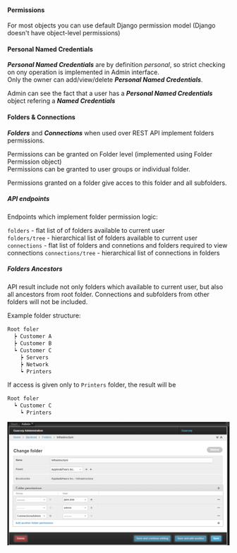 #### Permissions

For most objects you can use default Django permission model (Django doesn't have object-level permissions)
#### Personal Named Credentials
_**Personal Named Credentials**_ are by definition _personal_, so strict checking on ony operation is implemented in Admin interface.  
Only the owner can add/view/delete _**Personal Named Credentials**_. 

Admin can see the fact that a user has a _**Personal Named Credentials**_ object refering a _**Named Credentials**_

#### Folders & Connections
_**Folders**_ and _**Connections**_ when used over REST API implement folders permissions.  

Permissions can be granted on Folder level (implemented using Folder Permission object)    
Permissions can be granted to user groups or individual folder.  

Permissions granted on a folder give acces to this folder and all subfolders.

##### API endpoints

Endpoints which implement folder permission logic:  

`folders` - flat list of of folders available to current user  
`folders/tree` - hierarchical list of folders available to current user  
`connections` - flat list of folders and connetions  and folders required to view connections
`connections/tree` - hierarchical list of connections in folders 

##### Folders Ancestors
API result include not only folders which available to current user, but also all ancestors from root folder. 
Connections and subfolders from other folders will not be included.

Example folder structure:  
```
Root foler
  ┝ Customer A
  ┝ Customer B
  ┕ Customer C
    ┝ Servers
    ┝ Network
    ┕ Printers
```
If access is given only to `Printers` folder, the result will be
```
Root foler
  ┕ Customer C
    ┕ Printers
```


 ![Folder edit screenshot](../img/guacozy-demo-folder.png "Folder edit screenshot")
 
 